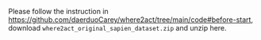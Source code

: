 Please follow the instruction in https://github.com/daerduoCarey/where2act/tree/main/code#before-start, download `where2act_original_sapien_dataset.zip` and unzip here.
